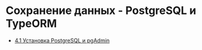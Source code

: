 # Сохранение данных - PostgreSQL и TypeORM

- [4.1 Установка PostgreSQL и pgAdmin](./4.1%20Installing%20PostgreSQL%20and%20pgAdmin)
